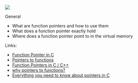 [![](/CSF-Images.A.7.png)](https://w3.cs.jmu.edu/kirkpams/OpenCSF/Books/csf/html/_images/CSF-Images.A.7.png/ "Title")

General
- What are function pointers and how to use them
- What does a function pointer exactly hold
- Where does a function pointer point to in the virtual memory

Links:
- [Function Pointer in C](https://alx-intranet.hbtn.io/rltoken/yt8Q9jxzT_gyRAvnNkAgkw)
- [Pointers to functions](https://alx-intranet.hbtn.io/rltoken/wP-yWvo9IqbcQsywMmh_iQ)
- [Function Pointers in C / C++][1]
- [why pointers to functions?](https://alx-intranet.hbtn.io/rltoken/1vvWpH9Ux8axOLc9jPWcMw)
- [Everything you need to know about pointers in C][2]

[1]: https://alx-intranet.hbtn.io/rltoken/dAN27S1yyBPeBa8RGfvPNA/
[2]: https://alx-intranet.hbtn.io/rltoken/G_0lQzs4LAd1e5tKhNMPiw/

